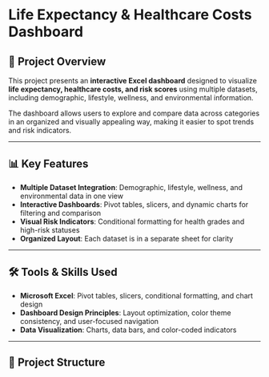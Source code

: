 # Life Expectancy & Healthcare Costs Dashboard

## 📌 Project Overview
This project presents an **interactive Excel dashboard** designed to visualize **life expectancy, healthcare costs, and risk scores** using multiple datasets, including demographic, lifestyle, wellness, and environmental information.

The dashboard allows users to explore and compare data across categories in an organized and visually appealing way, making it easier to spot trends and risk indicators.

---

## 📊 Key Features
- **Multiple Dataset Integration**: Demographic, lifestyle, wellness, and environmental data in one view
- **Interactive Dashboards**: Pivot tables, slicers, and dynamic charts for filtering and comparison
- **Visual Risk Indicators**: Conditional formatting for health grades and high-risk statuses
- **Organized Layout**: Each dataset is in a separate sheet for clarity

---

## 🛠️ Tools & Skills Used
- **Microsoft Excel**: Pivot tables, slicers, conditional formatting, and chart design
- **Dashboard Design Principles**: Layout optimization, color theme consistency, and user-focused navigation
- **Data Visualization**: Charts, data bars, and color-coded indicators

---

## 📂 Project Structure
